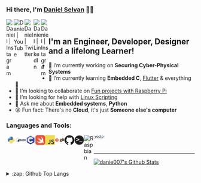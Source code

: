 ### Hi there, I'm [Daniel Selvan][aboutme] 👋🏽

[<img align="left" alt="Daniel | Instagram" width="20px" src="https://cdn.sstatic.net/Sites/stackoverflow/company/Img/logos/so/so-icon.svg?v=f13ebeedfa9e" />][stackoverflow]
[<img align="left" alt="Daniel | YouTube" width="28.5px" src="https://upload.wikimedia.org/wikipedia/commons/thumb/e/e1/YouTube_play_buttom_icon_%282013-2017%29.svg/1280px-YouTube_play_buttom_icon_%282013-2017%29.svg.png" />][youtube]
[<img align="left" alt="Daniel | Twitter" width="24.5px" src="https://upload.wikimedia.org/wikipedia/fr/c/c8/Twitter_Bird.svg" />][twitter]
[<img align="left" alt="Daniel | LinkedIn" width="20px" src="https://image.flaticon.com/icons/svg/174/174857.svg" />][linkedin]
[<img align="left" alt="Daniel | Instagram" width="20px" src="https://upload.wikimedia.org/wikipedia/commons/thumb/e/e7/Instagram_logo_2016.svg/1024px-Instagram_logo_2016.svg.png" />][instagram]

<br />

## I'm an Engineer, Developer, Designer and a lifelong Learner!

<!--
**danie007/danie007** is a ✨ _special_ ✨ repository because its `README.md` (this file) appears on your GitHub profile.
-->

- 🔭 I’m currently working on **Securing Cyber-Physical Systems**
- 🌱 I’m currently learning **Embedded C**, [Flutter](https://www.appbrewery.co/p/flutter-development-bootcamp-with-dart) & everything 🤣
- 👯 I’m looking to collaborate on [Fun projects with Raspberry Pi](https://github.com/danie007/ReSpeaker-4-Mic-Array-for-Raspberry-Pi)
- 🤔 I’m looking for help with [Linux Scripting](https://github.com/danie007/.bash_aliases)
- 💬 Ask me about **Embedded systems**, **Python**
- 😝 Fun fact: There's no **Cloud**, it's just **Someone else's computer**

### Languages and Tools:

[<img align="left" alt="Python" width="26px" src="https://raw.githubusercontent.com/github/explore/80688e429a7d4ef2fca1e82350fe8e3517d3494d/topics/python/python.png" />][linkedin]
[<img align="left" alt="GNU Bash" width="26px" src="https://raw.githubusercontent.com/github/explore/80688e429a7d4ef2fca1e82350fe8e3517d3494d/topics/bash/bash.png" />][linkedin]
[<img align="left" alt="C Programming" width="26px" src="assets/c.png" />][linkedin]
[<img align="left" alt="Swift" width="26px" src="https://raw.githubusercontent.com/github/explore/80688e429a7d4ef2fca1e82350fe8e3517d3494d/topics/swift/swift.png" />][linkedin]
[<img align="left" alt="Javascript" width="26px" src="https://raw.githubusercontent.com/github/explore/80688e429a7d4ef2fca1e82350fe8e3517d3494d/topics/javascript/javascript.png" />][linkedin]
[<img align="left" alt="Git" width="26px" src="https://raw.githubusercontent.com/github/explore/80688e429a7d4ef2fca1e82350fe8e3517d3494d/topics/git/git.png" />][linkedin]
[<img align="left" alt="GitHub" width="26px" src="https://raw.githubusercontent.com/github/explore/78df643247d429f6cc873026c0622819ad797942/topics/github/github.png" />][linkedin]
[<img align="left" alt="Terminal" width="26px" src="https://raw.githubusercontent.com/github/explore/80688e429a7d4ef2fca1e82350fe8e3517d3494d/topics/terminal/terminal.png" />][linkedin]
[<img align="left" alt="Raspbian" width="26px" src="https://res.cloudinary.com/andresbaravalle/image/upload/v1542975074/Raspi-PGB001_zyurlo.png" />][linkedin]
[<img align="left" alt="Yocto Project" width="32px" src="assets/yocto.png" />][linkedin]

<br />
<br />

---

[![danie007's Github Stats](https://github-readme-stats.danie007.vercel.app/api?username=danie007&show_icons=true&hide_border=true)](https://github.com/danie007?tab=repositories)

<details>
  <summary>:zap: Github Top Langs</summary>
  
  *NOTE: Top languages does not indicate my skill level or something like that, it's a GitHub metric of which languages I have the most code on github, it's a new feature of [github-readme-stats](https://github.com/danie007/github-readme-stats)*

[<img align="left" alt="danie007's Github Top Langs" src="https://github-readme-stats.danie007.vercel.app/api/top-langs/?username=danie007&layout=compact&hide_border=true" />](https://github.com/danie007?tab=repositories)

</details>

[aboutme]: https://about.me/meetdaniel
[twitter]: https://twitter.com/botfordani
[youtube]: https://www.youtube.com/channel/UCz5w2C2FJENwqm9PBI8FrYg
[instagram]: https://instagram.com/danied007
[linkedin]: https://www.linkedin.com/in/danielselvan/
[stackoverflow]: https://stackoverflow.com/users/10773894/daniel?tab=profile

